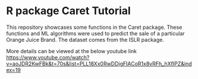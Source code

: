 # R package Caret Tutorial


This repository showcases some functions in the Caret package. These functions and ML algorithms were used to predict the sale of a particular Orange Juice Brand. The dataset comes from the ISLR package. 

More details can be viewed at the below youtube link
https://www.youtube.com/watch?v=aoJDR2KwFBk&t=70s&list=PLL18Xx0RwDDjgFIACoR1x8vRFh_hXfIPZ&index=19
